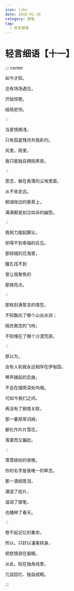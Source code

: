 ```yaml
---
icon: like
date: 2016-01-18
category: 随笔
tag:
  - 轻言细语
---
```


# 轻言细语【十一】

::: center

如今才知，

总有场场遇见，

开始惊艳，

结局悲怜。

♢

当爱情搁浅，

只有孤星残月共我赴约。

风里，雨里，

我只能独自拥抱黑夜。

♢

思念，躲在角落的尘埃里面，

从不肯走远。

柳湖岸边的衰草上，

满满都是如泣如诉的幽怨。

♢

我努力踮起脚尖，

却得不到幸福的召见。

那倾城的花海里，

瞳孔找不到

曾让我聚焦的

那抹亮点。

♢

那枚刻满誓言的情签，

不知飘向了哪个山谷水涧；

隔世离空的飞吻，

不知埋在了哪个沙漠荒原。

♢

原以为，

会有人和我永远相伴在伊甸园，

琴声拨起的恋曲，

不会在烟雨深处呜咽。

可如今我们之间，

再没有了剧情关联，

那一叠厚厚词阙，

都化作片片雪花，

落寞而又蹁跹。

♢

落雪缤纷的夜晚，

你的名字是我唯一的牵念。

那一滴相思泪，

潮湿了纸片，

滋润了钢笔，

也播种了春天。

♢

卷不起记忆的重帘，

所以，只好以凄美转身，

把悲情锁在眉眼。

从此，陷在独角戏里，

兀自回忆、独自成眠。

:::
